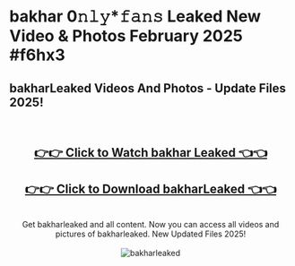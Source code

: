 # bakhar 0𝚗𝚕𝚢*𝚏𝚊𝚗𝚜 Leaked New Video & Photos February 2025 #f6hx3

<h2>bakharLeaked Videos And Photos - Update Files 2025!</h2>
<br>
<div align="center">
<h2><a href="https://mediaupload.pro?title=bakhar&ref=11F" rel="nofollow">👉👉 Click to Watch bakhar Leaked 👈👈</a></h2>
<h2><a href="https://mediaupload.pro?title=bakhar&ref=11F" rel="nofollow">👉👉 Click to Download bakharLeaked 👈👈</a></h2>
<br>
Get bakharleaked and all content. Now you can access all videos and pictures of bakharleaked. New Updated Files 2025!
<br>
<br>
<a href="https://mediaupload.pro?title=bakhar&ref=11F" rel="nofollow" data-target="animated-image.originalLink"><img src="https://i.ibb.co/Gkj2r4b/banner.png" alt="bakharleaked" style="max-width: 100%; display: inline-block;" data-target="animated-image.originalImage"></a>
</div>
<br>

